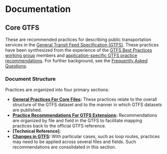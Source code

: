 # Documentation

## Core GTFS

These are recommended practices for describing public transportation services in the [General Transit Feed Specification (GTFS)](http://gtfs.org). These practices have been synthesized from the experience of the [GTFS Best Practices working group](#gtfs-best-practices-working-group) members and [application-specific GTFS practice recommendations](http://www.transitwiki.org/TransitWiki/index.php/Best_practices_for_creating_GTFS). For further background, see the [Frequently Asked Questions](#frequently-asked-questions-faq).

### Document Structure

Practices are organized into four primary sections:

* __[General Practices For Core Files](#dataset-publishing--general-practices):__ These practices relate to the overall structure of the GTFS dataset and to the manner in which GTFS datasets are published.
* __[Practice Recommendations For GTFS Extensions](#practice-recommendations-organized-by-file):__ Recommendations are organized by file and field in the GTFS to facilitate mapping practices back to the official GTFS reference.
* __[Technical Reference]__:
* __[Changes in GTFS](#practice-recommendations-organized-by-case):__ With particular cases, such as loop routes, practices may need to be applied across several files and fields. Such recommendations are consolidated in this section.

<div hidden> remove this
### System Tags

The System Tags menu includes four different tags, each corresponding to a description below. Selecting one of these tags will highlight all applicable recommendations.

<hr/>

<button class="system-tag-button trip-planners" data-target="trip-planners">Trip Planners</button>

These practices improve customer experience in applications like Google Maps that are used for trip planning.

<hr/>

<button class="system-tag-button human-readability" data-target="human-readability">Human Readability</button>

These practices help maintain the ability for a human reader to unzip and examine GTFS files.

<hr/>

<button class="system-tag-button arrival-predictions" data-target="arrival-predictions">Arrival Predictions</button>

These practices allow arrival prediction software to create real-time arrival estimates related to the schedules in [`trips.txt`](#trips) and [`stop_times.txt`](#stop_times).

<hr/>

<button class="system-tag-button timetables" data-target="timetables">Timetables</button>

These practices support the creation of HTML timetables based on GTFS, such as with the GTFS-to-HTML software.

remove this</div>
